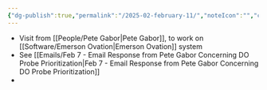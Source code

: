 ```yaml
---
{"dg-publish":true,"permalink":"/2025-02-february-11/","noteIcon":"","created":"2025-07-07T14:23:00.643-05:00"}
---
```



- Visit from [[People/Pete Gabor\|Pete Gabor]], to work on [[Software/Emerson Ovation\|Emerson Ovation]] system
- See [[Emails/Feb 7 - Email Response from Pete Gabor Concerning DO Probe Prioritization\|Feb 7 - Email Response from Pete Gabor Concerning DO Probe Prioritization]]
- 